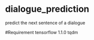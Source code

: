 # dialogue_prediction
predict the next sentence of a dialogue

#Requirement
    tensorflow 1.1.0
    tqdm
